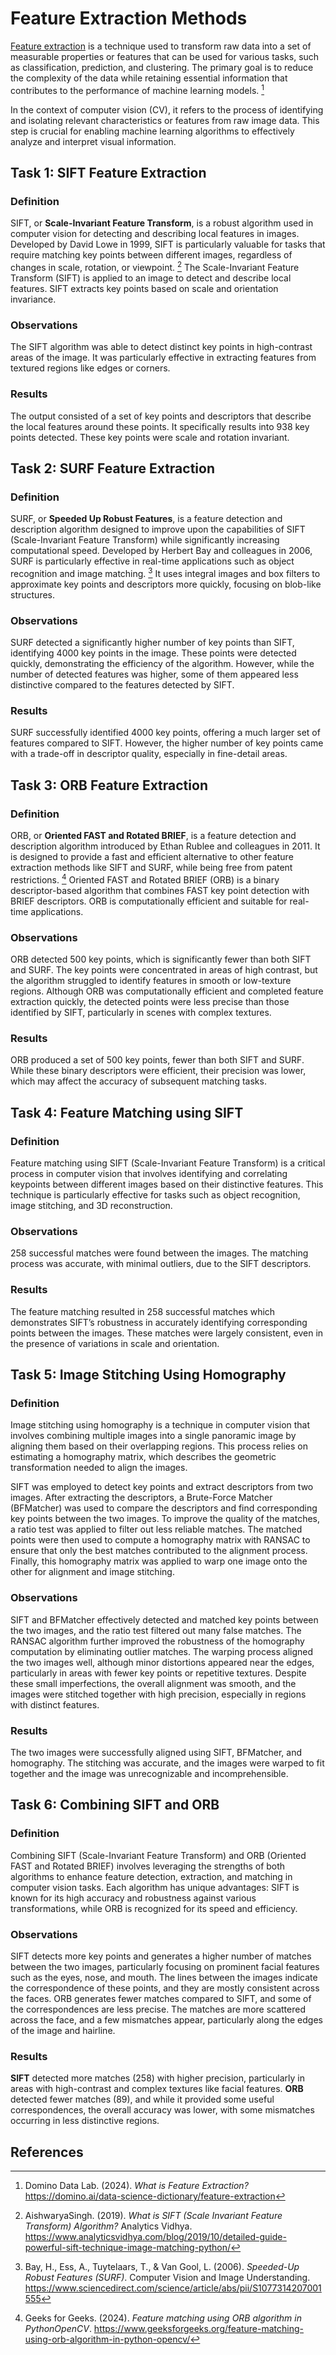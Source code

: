 # Feature Extraction Methods
[Feature extraction](https://domino.ai/data-science-dictionary/feature-extraction) is a technique used to transform raw data into a set of measurable properties or features that can be used for various tasks, such as classification, prediction, and clustering. The primary goal is to reduce the complexity of the data while retaining essential information that contributes to the performance of machine learning models. [^1]

In the context of computer vision (CV), it refers to the process of identifying and isolating relevant characteristics or features from raw image data. This step is crucial for enabling machine learning algorithms to effectively analyze and interpret visual information.

## Task 1: SIFT Feature Extraction
### Definition
SIFT, or **Scale-Invariant Feature Transform**, is a robust algorithm used in computer vision for detecting and describing local features in images. Developed by David Lowe in 1999, SIFT is particularly valuable for tasks that require matching key points between different images, regardless of changes in scale, rotation, or viewpoint. [^2] The Scale-Invariant Feature Transform (SIFT) is applied to an image to detect and describe local features. SIFT extracts key points based on scale and orientation invariance.
### Observations
The SIFT algorithm was able to detect distinct key points in high-contrast areas of the image. It was particularly effective in extracting features from textured regions like edges or corners.
### Results
The output consisted of a set of key points and descriptors that describe the local features around these points. It specifically results into 938 key points detected. These key points were scale and rotation invariant.

## Task 2: SURF Feature Extraction
### Definition
SURF, or **Speeded Up Robust Features**, is a feature detection and description algorithm designed to improve upon the capabilities of SIFT (Scale-Invariant Feature Transform) while significantly increasing computational speed. Developed by Herbert Bay and colleagues in 2006, SURF is particularly effective in real-time applications such as object recognition and image matching. [^3] It uses integral images and box filters to approximate key points and descriptors more quickly, focusing on blob-like structures.
### Observations
SURF detected a significantly higher number of key points than SIFT, identifying 4000 key points in the image. These points were detected quickly, demonstrating the efficiency of the algorithm. However, while the number of detected features was higher, some of them appeared less distinctive compared to the features detected by SIFT.
### Results
SURF successfully identified 4000 key points, offering a much larger set of features compared to SIFT. However, the higher number of key points came with a trade-off in descriptor quality, especially in fine-detail areas.

## Task 3: ORB Feature Extraction
### Definition
ORB, or **Oriented FAST and Rotated BRIEF**, is a feature detection and description algorithm introduced by Ethan Rublee and colleagues in 2011. It is designed to provide a fast and efficient alternative to other feature extraction methods like SIFT and SURF, while being free from patent restrictions. [^4] Oriented FAST and Rotated BRIEF (ORB) is a binary descriptor-based algorithm that combines FAST key point detection with BRIEF descriptors. ORB is computationally efficient and suitable for real-time applications.
### Observations
ORB detected 500 key points, which is significantly fewer than both SIFT and SURF. The key points were concentrated in areas of high contrast, but the algorithm struggled to identify features in smooth or low-texture regions. Although ORB was computationally efficient and completed feature extraction quickly, the detected points were less precise than those identified by SIFT, particularly in scenes with complex textures.
### Results
ORB produced a set of 500 key points, fewer than both SIFT and SURF. While these binary descriptors were efficient, their precision was lower, which may affect the accuracy of subsequent matching tasks.

## Task 4: Feature Matching using SIFT
### Definition
Feature matching using SIFT (Scale-Invariant Feature Transform) is a critical process in computer vision that involves identifying and correlating keypoints between different images based on their distinctive features. This technique is particularly effective for tasks such as object recognition, image stitching, and 3D reconstruction.
### Observations
258 successful matches were found between the images. The matching process was accurate, with minimal outliers, due to the SIFT descriptors. 
### Results
The feature matching resulted in 258 successful matches which demonstrates SIFT’s robustness in accurately identifying corresponding points between the images. These matches were largely consistent, even in the presence of variations in scale and orientation.

## Task 5: Image Stitching Using Homography
### Definition
Image stitching using homography is a technique in computer vision that involves combining multiple images into a single panoramic image by aligning them based on their overlapping regions. This process relies on estimating a homography matrix, which describes the geometric transformation needed to align the images.

SIFT was employed to detect key points and extract descriptors from two images. After extracting the descriptors, a Brute-Force Matcher (BFMatcher) was used to compare the descriptors and find corresponding key points between the two images. To improve the quality of the matches, a ratio test was applied to filter out less reliable matches. The matched points were then used to compute a homography matrix with RANSAC to ensure that only the best matches contributed to the alignment process. Finally, this homography matrix was applied to warp one image onto the other for alignment and image stitching.
### Observations
SIFT and BFMatcher effectively detected and matched key points between the two images, and the ratio test filtered out many false matches. The RANSAC algorithm further improved the robustness of the homography computation by eliminating outlier matches. The warping process aligned the two images well, although minor distortions appeared near the edges, particularly in areas with fewer key points or repetitive textures. Despite these small imperfections, the overall alignment was smooth, and the images were stitched together with high precision, especially in regions with distinct features.
### Results
The two images were successfully aligned using SIFT, BFMatcher, and homography. The stitching was accurate, and the images were warped to fit together and the image was unrecognizable and incomprehensible.

## Task 6: Combining SIFT and ORB
### Definition
Combining SIFT (Scale-Invariant Feature Transform) and ORB (Oriented FAST and Rotated BRIEF) involves leveraging the strengths of both algorithms to enhance feature detection, extraction, and matching in computer vision tasks. Each algorithm has unique advantages: SIFT is known for its high accuracy and robustness against various transformations, while ORB is recognized for its speed and efficiency.
### Observations
SIFT detects more key points and generates a higher number of matches between the two images, particularly focusing on prominent facial features such as the eyes, nose, and mouth. The lines between the images indicate the correspondence of these points, and they are mostly consistent across the faces. ORB generates fewer matches compared to SIFT, and some of the correspondences are less precise. The matches are more scattered across the face, and a few mismatches appear, particularly along the edges of the image and hairline.
### Results
**SIFT** detected more matches (258) with higher precision, particularly in areas with high-contrast and complex textures like facial features. **ORB** detected fewer matches (89), and while it provided some useful correspondences, the overall accuracy was lower, with some mismatches occurring in less distinctive regions.

## References
[^1]: Domino Data Lab. (2024). _What is Feature Extraction?_ https://domino.ai/data-science-dictionary/feature-extraction
[^2]: AishwaryaSingh. (2019). _What is SIFT (Scale Invariant Feature Transform) Algorithm?_ Analytics Vidhya. https://www.analyticsvidhya.com/blog/2019/10/detailed-guide-powerful-sift-technique-image-matching-python/
[^3]: Bay, H., Ess, A., Tuytelaars, T., & Van Gool, L. (2006). _Speeded-Up Robust Features (SURF)_. Computer Vision and Image Understanding. https://www.sciencedirect.com/science/article/abs/pii/S1077314207001555
[^4]: Geeks for Geeks. (2024). _Feature matching using ORB algorithm in PythonOpenCV_. https://www.geeksforgeeks.org/feature-matching-using-orb-algorithm-in-python-opencv/